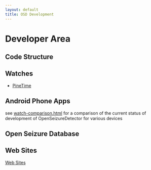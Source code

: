 ```yaml
---
layout: default
title: OSD Development
---
```


# Developer Area

## Code Structure


## Watches
  - [PineTime](./pinetime.md)



## Android Phone Apps

see [watch-comparison.html](./watch-comparison.html) for a comparison of the current status of development of OpenSeizureDetector for various devices





## Open Seizure Database

## Web Sites
[Web Sites](./website.html)